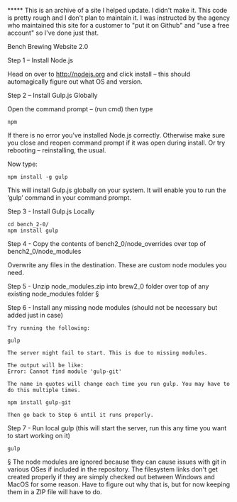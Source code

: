 ***** This is an archive of a site I helped update. I didn't make it. This code is pretty rough and I don't plan to maintain it. I was instructed by the agency who maintained this site for a customer to "put it on Github" and "use a free account" so I've done just that.

Bench Brewing Website 2.0

Step 1 – Install Node.js

Head on over to http://nodejs.org and click install – this should automagically figure out what OS and version.

Step 2 – Install Gulp.js Globally

Open the command prompt – (run cmd) then type

	npm

If there is no  error you’ve installed Node.js correctly. Otherwise make sure you close and reopen command prompt if it was open during install. Or try rebooting – reinstalling, the usual.

Now type:

	npm install -g gulp

This will install Gulp.js globally on your system. It will enable you to run the ‘gulp’ command in your command prompt.

Step 3 - Install Gulp.js Locally

	cd bench_2-0/
	npm install gulp

Step 4 - Copy the contents of bench2_0/node_overrides over top of bench2_0/node_modules

Overwrite any files in the destination. These are custom node modules you need.

Step 5 - Unzip node_modules.zip into brew2_0 folder over top of any existing node_modules folder §

Step 6 - Install any missing node modules (should not be necessary but added just in case)

	Try running the following:

	gulp

	The server might fail to start. This is due to missing modules.

	The output will be like: 
	Error: Cannot find module 'gulp-git'

	The name in quotes will change each time you run gulp. You may have to do this multiple times.

	npm install gulp-git

	Then go back to Step 6 until it runs properly.

Step 7 - Run local gulp (this will start the server, run this any time you want to start working on it)

	gulp

§ The node modules are ignored because they can cause issues with git in various OSes if included in the repository. The filesystem links don't get created properly if they are simply checked out between Windows and MacOS for some reason. Have to figure out why that is, but for now keeping them in a ZIP file will have to do.
